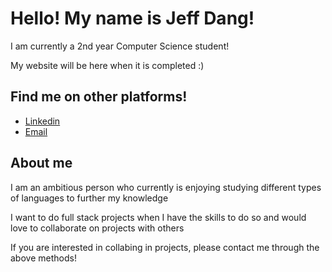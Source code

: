 <!DOCTYPE html>
<html lang="en">
  <head>
    <meta charset="utf-8">
    <meta name="viewport" content="width=device-width, initial-scale=1.0"/>
  </head>
  <body>
    <div class="description">
      <h1>Hello! My name is Jeff Dang!</h1>
      <p>I am currently a 2nd year Computer Science student!</p>
      <p>My website will be here when it is completed :)</p>
    </div>
    <div class="socials">
      <h2>Find me on other platforms!</h2>
      <ul>
        <li><a class="linkedin" href="https://www.linkedin.com/in/jeff-dang-84a991251/" display: block>Linkedin</a></li>
        <li><a href="mailto:jeffdang72@gmail.com">Email</a></li>
      </ul>
    </div>
    <div class="about-me">
      <h2>About me</h2>
      <p>I am an ambitious person who currently is enjoying studying different types of languages to further my knowledge</p>
      <p>I want to do full stack projects when I have the skills to do so and would love to collaborate on projects with others</p>
      <p>If you are interested in collabing in projects, please contact me through the above methods!</p>
    </div>
  </body>
</html>
